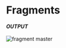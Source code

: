 # Fragments
***OUTPUT***
</br>
</br>
![fragment master](https://user-images.githubusercontent.com/47654151/111643974-7ef4b300-8827-11eb-85ab-a894789cfa59.gif)
